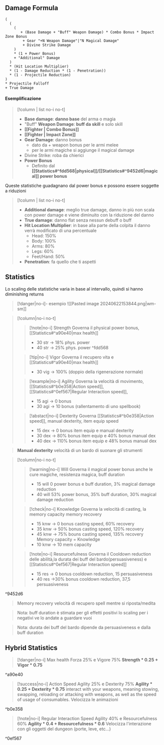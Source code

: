 ## Damage Formula
```
(
  (
    (
	   + (Base Damage + "Buff" Weapon Damage) * Combo Bonus * Impact Zone Bonus
        + Gear "+N Weapon Damage"|"N Magical Damage"
        + Divine Strike Damage
    )
    * (1 + Power Bonus)
    + "Additional" Damage
  )
  * (Hit Location Multiplier)
  * (1 - Damage Reduction * (1 - Penetration))
  * (1 - Projectile Reduction)
)
* Projectile Falloff
+ True Damage
```
#### Esemplificazione
>[!column | list no-i no-t]
> - __Base damage__: __danno base__ del arma o magia
> - "Buff" __Weapon Damage__: __buff da skill__ e solo skill
> - __[[Fighter | Combo Bonus]]__
> - __[[Fighter | Impact Zone]]__
> - __Gear Damage__: danno bonus
>	- dato da + weapon bonus per le armi melee
>	- per le armi magiche si aggiunge il magical damage
> - Divine Strike: roba da chierici
> - __Power Bonus__
>	- Definito dal __[[Statistics#^fdd568|physical]]/[[Statistics#^9452d6|magical]] power bonus__

Queste statistiche guadagnano dal power bonus e possono essere soggette a riduzioni
>[!column | list no-i no-t]
> - __Additional damage__: meglio true damage, danno in più non scala con power damage e viene diminuito con la riduzione del danno
> - __True damage__: danno flat senza nessun debuff o buff
> - __Hit Location Multiplier__: in base alla parte della colpita il danno verrà modificato di una percentuale
> 	- Head: 150%
> 	- Body: 100%
> 	- Arms: 80%
> 	- Legs: 60%
> 	- Feet/Hand: 50%
> - __Penetration__: fa quello che ti aspetti


## Statistics
Lo scaling delle statistiche varia in base al intervallo, quindi si hanno diminishing returns
>[!danger|no-i]- esempio 
> ![[Pasted image 20240622153844.png|wm-sm]]

>[!column|no-i no-t]
>>[!note|no-i] Strength
>>Governa il physical power bonus, [[Statistics#^a90e40|max health]]
>> - 30 str -> 18% phys. power
>> - 40 str -> 25% phys. power ^fdd568
>
>>[!tip|no-i] Vigor
>> Governa il recupero vita e [[Statistics#^a90e40|max health]]
>> - 30 vig -> 100% (doppio della rigenerazione normale)
>
>>[!example|no-i] Agility
>>Governa la velocità di movimento, [[Statistics#^b0e358|Action speed]], [[Statistics#^0ef567|Regular Interaction speed]], 
>> - 15 agi -> 0 bonus
>> - 30 agi -> 10 bonus (rallentamento di uno spellbook)
>
>>[!abstact|no-i] Dexterity
>>Governa [[Statistics#^b0e358|Action speed]], manual dexterity, item equip speed
>> - 15 dex -> 0 bonus item equip e manual dexterity
>> - 30 dex -> 80% bonus item equip e 40% bonus manual dex
>> - 40 dex -> 110% bonus item equip e 48% bonus manual dex


> __Manual dexterity__
> velocità di un bardo di suonare gli strumenti

>[!column|no-i no-t]
>>[!warning|no-i] Will
>> Governa il magical power bonus anche le cure magiche, resistenza magica, buff duration
>> - 15 will 0 power bonus e buff duration, 3% magical damage reduction
>> - 40 will 53% power bonus, 35% buff duration, 30% magical damage reduction
>
>>[!check|no-i] Knowledge
>>Governa la velocità di casting, la memory capacity memory recovery
>> - 15 knw -> 0 bonus casting speed, 60% recovery
>> - 35 knw -> 50% bonus casting speed, 120% recovery
>> - 45 knw -> 75% bouns casting speed, 135% recovery
>> Memory capacity = Knowledge 
>> - 10 knw -> 10 mem capacity
>
>>[!note|no-i] Resourcefulness
>>Governa il Cooldown reduction delle abilità,la durata dei buff del bardo(persuasiveness) e [[Statistics#^0ef567|Regular Interaction speed]]
>> - 15 res -> 0 bonus cooldown reduction, 15 persuasiveness
>> - 40 res ->30% bonus cooldown reduction, 37,5 persuasiveness

^9452d6

> Memory recovery
> velocità di recupero spell mentre si riposta/medita

> Nota: buff duration è stimata per gli effetti positivi
> lo scaling per i negativi ve lo andate a guardare vuoi

> Nota: durata dei buff del bardo dipende da persuasiveness e dalla buff duration

## Hybrid Statistics
>[!danger|no-i] Max health
> Forza 25% e Vigore 75%
> __Strength \* 0.25 + Vigor \* 0.75__

^a90e40

>[!success|no-i] Action Speed
> Agility 25% e Dexterity 75%
> __Agility \* 0.25 + Dexterity \* 0.75__
> interact with your weapons, meaning stowing, swapping, reloading or attacking with weapons, as well as the speed of usage of consumables.
> Velocizza le animazioni

^b0e358

>[!note|no-i] Regular Interaction Speed
> Agility 40% e Resourcefulness 60%
>__Agility \* 0.4 + Resourcefulness \* 0.6__
> Velocizza l'interazione con gli oggetti del dungeon (porte, leve, etc...)

^0ef567
